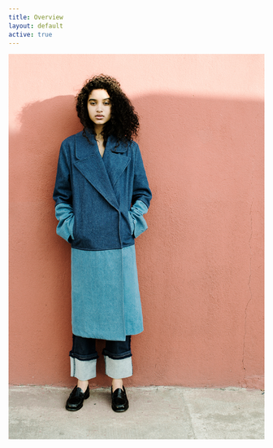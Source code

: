 ```yaml
---
title: Overview
layout: default
active: true
---
```

![](/uploads/2017/01/16/1_derlyn_pinkwall_wr.jpg)